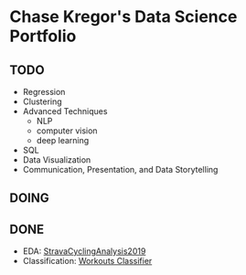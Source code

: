 # Chase Kregor's Data Science Portfolio

## TODO
- Regression
- Clustering
- Advanced Techniques
    - NLP
    - computer vision
    - deep learning
- SQL
- Data Visualization
- Communication, Presentation, and Data Storytelling

## DOING

## DONE
- EDA: [StravaCyclingAnalysis2019](https://github.com/chasekregor/StravaCyclingAnalysis2019/blob/master/notebooks/2020-01-29-analysis.ipynb)
- Classification: [Workouts Classifier](https://github.com/chasekregor/Workouts_Classifier)